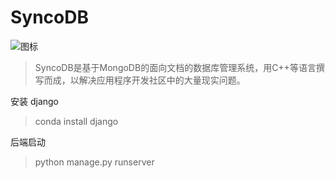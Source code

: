 # SyncoDB

![图标](https://carol-picture-1305727925.cos.ap-chengdu.myqcloud.com/202206221829891.png)

> SyncoDB是基于MongoDB的面向文档的数据库管理系统，用C++等语言撰写而成，以解决应用程序开发社区中的大量现实问题。

安装  django

> conda install django

后端启动

> python manage.py runserver
